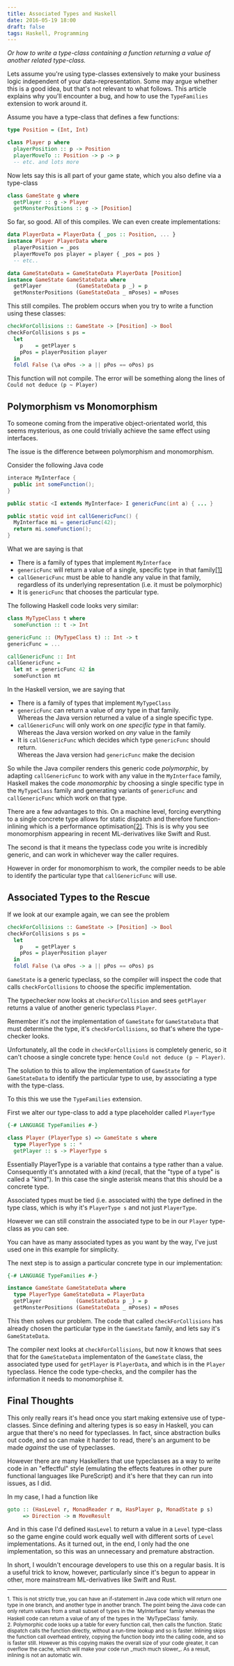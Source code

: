 ```yaml
---
title: Associated Types and Haskell
date: 2016-05-19 18:00
draft: false
tags: Haskell, Programming
---
```


*Or how to write a type-class containing a function returning a value of another related type-class.*

Lets assume you're using type-classes extensively to make your business logic independent of your data-representation. Some may argue whether this is a good idea, but that's not relevant to what follows. This article explains why you'll encounter a bug, and how to use the `TypeFamilies` extension to work around it.

Assume you have a type-class that defines a few functions:

```haskell
type Position = (Int, Int)

class Player p where
  playerPosition :: p -> Position
  playerMoveTo :: Position -> p -> p
  -- etc. and lots more
```

Now lets say this is all part of your game state, which you also define via a type-class

```haskell
class GameState g where
  getPlayer :: g -> Player
  getMonsterPositions :: g -> [Position]
```

So far, so good. All of this compiles. We can even create implementations:

```haskell
data PlayerData = PlayerData { _pos :: Position, ... }
instance Player PlayerData where
  playerPosition = _pos
  playerMoveTo pos player = player { _pos = pos }
  -- etc..

data GameStateData = GameStateData PlayerData [Position]
instance GameState GameStateData where
  getPlayer           (GameStateData p _) = p
  getMonsterPositions (GameStateData _ mPoses) = mPoses
```

This still compiles. The problem occurs when you try to write a function using these classes:

```haskell
checkForCollisions :: GameState -> [Position] -> Bool
checkForCollisions s ps =
  let
    p    = getPlayer s
    pPos = playerPosition player
  in
  foldl False (\a oPos -> a || pPos == oPos) ps
```

This function will not compile. The error will be something along the lines of `Could not deduce (p ~ Player)`

## Polymorphism vs Monomorphism

To someone coming from the imperative object-orientated world, this seems mysterious, as one could trivially achieve the same effect using interfaces.

The issue is the difference between polymorphism and monomorphism.

Consider the following Java code

```java
interace MyInterface {
  public int someFunction();
}

public static <I extends MyInterface> I genericFunc(int a) { ... }

public static void int callGenericFunc() {
  MyInterface mi = genericFunc(42);
  return mi.someFunction();
}
```

What we are saying is that

 * There is a family of types that implement `MyInterface`
 * `genericFunc` will return a value of a single, specific type in that family[[1]](#fn1)
 * `callGenericFunc` must be able to handle any value in that family, regardless of its underlying representation (i.e. it must be polymorphic)
 * It is `genericFunc` that chooses the particular type.

The following Haskell code looks very similar:

```haskell
class MyTypeClass t where
  someFunction :: t -> Int

genericFunc :: (MyTypeClass t) :: Int -> t
genericFunc = ...

callGenericFunc :: Int
callGenericFunc =
  let mt = genericFunc 42 in
  someFunction mt
```

In the Haskell version, we are saying that

 * There is a family of types that implement `MyTypeClass`
 * `genericFunc` can return a value of _any_ type in that family. <br>Whereas the Java version returned a value of a single specific type.
 * `callGenericFunc` will only work on _one specific type_ in that family.<br>Whereas the Java version worked on _any_ value in the family
 * It is `callGenericFunc` which decides which type `genericFunc` should return.<br>Whereas the Java version had `genericFunc` make the decision

So while the Java compiler renders this generic code _polymorphic_, by adapting `callGenericFunc` to work with any value in the `MyInterface` family, Haskell makes the code _monomorphic_ by choosing a single specific type in the `MyTypeClass` family and generating variants of `genericFunc` and `callGenericFunc` which work on that type.

There are a few advantages to this. On a machine level, forcing everything to a single concrete type allows for static dispatch and therefore function-inlining which is a performance optimisation[[2]](#fn2). This is is why you see monomorphism appearing in recent ML-derivatives like Swift and Rust.

The second is that it means the typeclass code you write is incredibly generic, and can work in whichever way the caller requires.

However in order for monomorphism to work, the compiler needs to be able to identify the particular type that `callGenericFunc` will use.

## Associated Types to the Rescue

If we look at our example again, we can see the problem

```haskell
checkForCollisions :: GameState -> [Position] -> Bool
checkForCollisions s ps =
  let
    p    = getPlayer s
    pPos = playerPosition player
  in
  foldl False (\a oPos -> a || pPos == oPos) ps
```

`GameState` is a generic typeclass, so the compiler will inspect the code that calls `checkForCollisions` to choose the specific implementation.

The typechecker now looks at `checkForCollision` and sees `getPlayer` returns a value of another generic typeclass `Player`.

Remember it's _not_ the implementation of `GameState` for `GameStateData` that must determine the type, it's `checkForCollisions`, so that's where the type-checker looks.

Unfortunately, all the code in `checkForCollisions` is completely generic, so it can't choose a single concrete type: hence `Could not deduce (p ~ Player)`.

The solution to this to allow the implementation of `GameState` for `GameStateData` to identify the particular type to use, by associating a type with the type-class.

To this this we use the `TypeFamilies` extension.

First we alter our type-class to add a type placeholder called `PlayerType`

```haskell
{-# LANGUAGE TypeFamilies #-}

class Player (PlayerType s) => GameState s where
  type PlayerType s :: *
  getPlayer :: s -> PlayerType s
```

Essentially PlayerType is a variable that contains a type rather than a value. Consequently it's annotated with a _kind_ (recall, that the "type of a type" is called a "kind"). In this case the single asterisk means that this should be a concrete type.

Associated types must be tied (i.e. associated with) the type defined in the type class, which is why it's `PlayerType s` and not just `PlayerType`.

However we can still constrain the associated type to be in our `Player` type-class as you can see.

You can have as many associated types as you want by the way, I've just used one in this example for simplicity.

The next step is to assign a particular concrete type in our implementation:

```haskell
{-# LANGUAGE TypeFamilies #-}

instance GameState GameStateData where
  type PlayerType GameStateData = PlayerData
  getPlayer           (GameStateData p _) = p
  getMonsterPositions (GameStateData _ mPoses) = mPoses
```

This then solves our problem. The code that called `checkForCollisions`  has already chosen the particular type in the `GameState` family, and lets say it's `GameStateData`.

The compiler next looks at `checkForCollisions`, but now it knows that sees that for the `GameStateData` implementaton of the `GameState` class, the associated type used for `getPlayer` is `PlayerData`, and which is in the `Player` typeclass. Hence the code type-checks, and the compiler has the information it needs to monomorphise it.

## Final Thoughts

This only really rears it's head once you start making extensive use of type-classes. Since defining and altering types is so easy in Haskell, you can argue that there's no need for typeclasses. In fact, since abstraction bulks out code, and so can make it harder to read, there's an argument to be made _against_ the use of typeclasses.

However there are many Haskellers that use typeclasses as a way to write code in an "effectful" style (emulating the effects features in other pure functional languages like PureScript) and it's here that they can run into issues, as I did.

In my case, I had a function like

```haskell
goto :: (HasLevel r, MonadReader r m, HasPlayer p, MonadState p s)
     => Direction -> m MoveResult
```

And in this case I'd defined `HasLevel` to return a value in a `Level` type-class so the game engine could work equally well with different sorts of `Level` implementations. As it turned out, in the end, I only had the one implementation, so this was an unnecessary and premature abstraction.

In short, I wouldn't encourage developers to use this on a regular basis. It is a useful trick to know, however, particularly since it's begun to appear in other, more mainstream ML-derivatives like Swift and Rust.

----
<small>
1. <a name="fn1" /> This is not strictly true, you can have an if-statement in Java code which will return one type in one branch, and another type in another branch. The point being the Java code can only return values from a small subset of types in the `MyInterface` family whereas the Haskell code can return a value of any of the types in the `MyTypeClass` family.
</small><br>
<small>
2. <a name="fn2" /> Polymorphic code looks up a table for every function call, then calls the function. Static dispatch calls the function directly, without a run-time lookup and so is faster. Inlining skips the function call overhead entirely, copying the function body into the calling code, and so is faster still. However as this copying makes the overall size of your code greater, it can overflow the cache, which will make your code run _much much slower_. As a result, inlining is not an automatic win.
</small>
